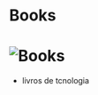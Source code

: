 <div>
  <h1>Books<h1/>
  <img src="https://img.icons8.com/plasticine/100/000000/books.png" alt="Books"/>
</div>

* livros de tcnologia
